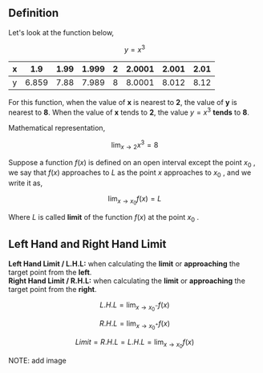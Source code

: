 ## Definition

Let's look at the function below,

$$
y = x^3
$$

| x   | 1.9   | 1.99 | 1.999 | 2   | 2.0001 | 2.001 | 2.01 |
| --- | ----- | ---- | ----- | --- | ------ | ----- | ---- |
| y   | 6.859 | 7.88 | 7.989 | 8   | 8.0001 | 8.012 | 8.12 |

For this function, when the value of **x** is nearest to **2**, the value of **y** is nearest to **8**.
When the value of **x** tends to **2**, the value $y = x^3$ **tends** to **8**.

Mathematical representation,

$$
\lim_{x \to 2} x^3 = 8
$$

Suppose a function $f(x)$ is defined on an open interval except the point $x_0$ , we say that $f(x)$ approaches to $L$ as the point $x$ approaches to $x_0$ , and we write it as,

$$
\lim_{x \to x_0} f(x) = L
$$

Where $L$ is called **limit** of the function $f(x)$ at the point $x_0$ .

## Left Hand  and Right Hand Limit

**Left Hand Limit / L.H.L:** when calculating the **limit** or **approaching** the target point from the **left**.  
**Right Hand Limit / R.H.L:** when calculating the **limit** or **approaching** the target point from the **right**.

$$
L.H.L = \lim_{x \to x_0^-} f(x)
$$

$$
R.H.L = \lim_{x \to x_0^+} f(x)
$$

$$
Limit = R.H.L = L.H.L = \lim_{x \to x_0} f(x)
$$

NOTE: add image
